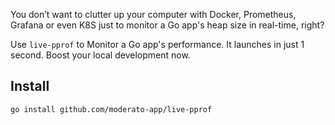 You don’t want to clutter up your computer with Docker, Prometheus, Grafana or even K8S just to monitor a Go app's heap size in real-time, right?

Use `live-pprof` to Monitor a Go app's performance. It launches in just 1 second. Boost your local development now.

## Install
```bash
go install github.com/moderato-app/live-pprof
```
